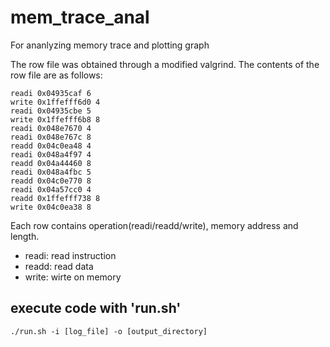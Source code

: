 # mem\_trace\_anal

For ananlyzing memory trace and plotting graph

The row file was obtained through a modified valgrind.
The contents of the row file are as follows:

```
readi 0x04935caf 6 
write 0x1ffefff6d0 4 
readi 0x04935cbe 5 
write 0x1ffefff6b8 8 
readi 0x048e7670 4 
readi 0x048e767c 8 
readd 0x04c0ea48 4 
readi 0x048a4f97 4 
readd 0x04a44460 8 
readi 0x048a4fbc 5 
readd 0x04c0e770 8 
readi 0x04a57cc0 4 
readd 0x1ffefff738 8 
write 0x04c0ea38 8 
```

Each row contains operation(readi/readd/write), memory address and length.
* readi: read instruction
* readd: read data
* write: wirte on memory

## execute code with 'run.sh'
`./run.sh -i [log_file] -o [output_directory]`
